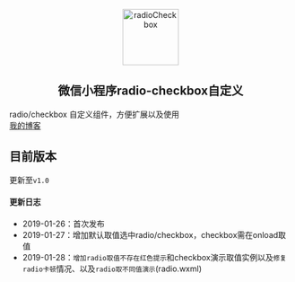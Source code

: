 <p align="center"><a href="https://www.cnblogs.com/cisum/p/10324607.html" target="_blank" rel="noopener noreferrer"><img width="100" src="https://www.playsort.cn/github/smallProgram/radioCheckbox/radiocheckbox.png" alt="radioCheckbox"></a></p>

<h2 align="center">微信小程序radio-checkbox自定义</h2>

radio/checkbox 自定义组件，方便扩展以及使用  
[我的博客](https://www.cnblogs.com/cisum/ "Sunsin")
## 目前版本
更新至`v1.0`

#### 更新日志
- 2019-01-26：首次发布
- 2019-01-27：增加默认取值选中radio/checkbox，checkbox需在onload取值
- 2019-01-28：`增加radio取值不存在红色提示`和checkbox演示取值实例以及`修复radio卡顿`情况、以及`radio取不同值演示`(radio.wxml)

